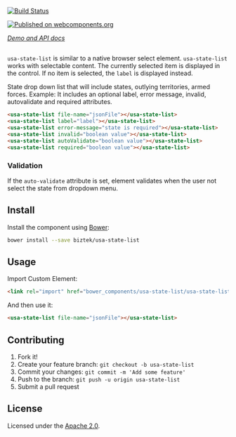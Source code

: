 [![Build Status](https://travis-ci.org/biztek/usa-state-list.svg?branch=master)](https://travis-ci.org/biztek/usa-state-list)

[![Published on webcomponents.org](https://img.shields.io/badge/webcomponents.org-published-blue.svg)](https://www.webcomponents.org/element/biztek/usa-state-list)

_[Demo and API docs](https://biztek.github.io/usa-state-list/components/usa-state-list)_

## <usa-state-list>

`usa-state-list` is similar to a native browser select element.
`usa-state-list` works with selectable content. The currently selected
item is displayed in the control. If no item is selected, the `label` is
displayed instead.

State drop down list that will include states, outlying territories, armed forces.
Example:
It includes an optional label, error message, invalid, autovalidate and required attributes.
```html
<usa-state-list file-name="jsonFile"></usa-state-list>
<usa-state-list label="label"></usa-state-list>
<usa-state-list error-message="state is required"></usa-state-list>
<usa-state-list invalid="boolean value"></usa-state-list>
<usa-state-list autoValidate="boolean value"></usa-state-list>
<usa-state-list required="boolean value"></usa-state-list>
```
### Validation

If the `auto-validate` attribute is set, element validates when the user not select the state from dropdown menu.

## Install

Install the component using [Bower](http://bower.io/):

```sh
bower install --save biztek/usa-state-list
```

## Usage

Import Custom Element:

```html
<link rel="import" href="bower_components/usa-state-list/usa-state-list.html">
```

And then use it:

```html
<usa-state-list file-name="jsonFile"></usa-state-list>
```

## Contributing

1. Fork it!
2. Create your feature branch: `git checkout -b usa-state-list`
3. Commit your changes: `git commit -m 'Add some feature'`
4. Push to the branch: `git push -u origin usa-state-list`
5. Submit a pull request

## License

Licensed under the [Apache 2.0](LICENSE).